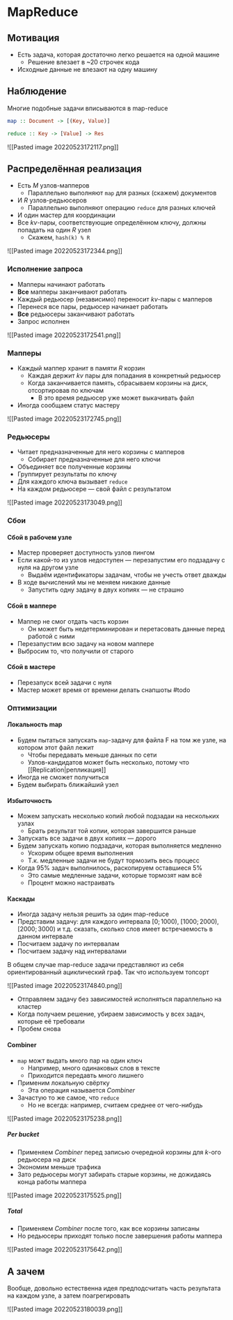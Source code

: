 # MapReduce

## Мотивация

* Есть задача, которая достаточно легко решается на одной машине
	* Решение влезает в ~20 строчек кода
* Исходные данные не влезают на одну машину

## Наблюдение

Многие подобные задачи вписываются в map-reduce

```haskell
map :: Document -> [(Key, Value)]

reduce :: Key -> [Value] -> Res
```

![[Pasted image 20220523172117.png]]

## Распределённая реализация

* Есть $M$ узлов-мапперов
	* Параллельно выполняют `map` для разных (скажем) документов
* И $R$ узлов-редьюсеров
	* Параллельно выполняют операцию `reduce` для разных ключей
* И один мастер для координации
* Все $kv$-пары, соответствующие определённом ключу, должны попадать на один $R$ узел
	* Скажем, `hash(k) % R`

![[Pasted image 20220523172344.png]]

### Исполнение запроса

* Мапперы начинают работать
* **Все** мапперы заканчивают работать
* Каждый редьюсер (независимо) переносит $kv$-пары с мапперов
* Перенеся все пары, редьюсер начинает работать
* **Все** редьюсеры заканчивают работать
* Запрос исполнен

![[Pasted image 20220523172541.png]]

### Мапперы

* Каждый маппер хранит в памяти $R$ корзин
	* Каждая держит $kv$ пары для попадания в конкретный редьюсер
	* Когда заканчивается память, сбрасываем корзины на диск, отсортировав по ключам
		* В это время редьюсер уже может выкачивать файл
* Иногда сообщаем статус мастеру

![[Pasted image 20220523172745.png]]

### Редьюсеры
* Читает предназначенные для него корзины с мапперов
	* Собирает предназначенные для него ключи
* Объединяет все полученные корзины
* Группирует результаты по ключу
* Для каждого ключа вызывает `reduce`
* На каждом редьюсере — свой файл с результатом

![[Pasted image 20220523173049.png]]

### Сбои

#### Сбой в рабочем узле

* Мастер проверяет доступность узлов пингом
* Если какой-то из узлов недоступен — перезапустим его подзадачу с нуля на другом узле
	* Выдаём идентификаторы задачам, чтобы не учесть ответ дважды
* В ходе вычислений мы не меняем никакие данные
	* Запустить одну задачу в двух копиях — не страшно

#### Сбой в маппере

* Маппер не смог отдать часть корзин 
	* Он может быть недетерминирован и перетасовать данные перед работой с ними
* Перезапустим всю задачу на новом маппере
* Выбросим то, что получили от старого

#### Сбой в мастере
* Перезапуск всей задачи с нуля
* Мастер может время от времени делать снапшоты
#todo

### Оптимизации

#### Локальность map

* Будем пытаться запускать `map`-задачу для файла F на том же узле, на котором этот файл лежит
	* Чтобы передавать меньше данных по сети
	* Узлов-кандидатов может быть несколько, потому что [[Replication|репликация]]
* Иногда не сможет получиться
* Будем выбирать ближайший узел

#### Избыточность

* Можем запускать несколько копий любой подзадаи на нескольких узлах
	* Брать результат той копии, которая завершится раньше
* Запускать все задачи в двух копиях — дорого
* Будем запускать копию подзадачи, которая выполняется медленно
	* Ускорим общее время выполнения
	* Т.к. медленные задачи не будут тормозить весь процесс
* Когда 95% задач выполнилось, раскопируем оставшиеся 5%
	* Это самые медленные задачи, которые тормозят нам всё
	* Процент можно настраивать

#### Каскады
 * Иногда задачу нельзя решить за один map-reduce
 * Представим задачу: для каждого интервала $[0; 1000)$, $[1000; 2000)$, $[2000; 3000)$ и т.д. сказать, сколько слов имеет встречаемость в данном интервале
 * Посчитаем задачу по интервалам
 * Посчитаем задачу над интервалами

В общем случае map-reduce задачи представляют из себя ориентированный ациклический граф. Так что используем топсорт

![[Pasted image 20220523174840.png]]

* Отправляем задачу без зависимостей исполняться параллельно на кластер
* Когда получаем решение, убираем зависимость у всех задач, которые её требовали
* Пробем снова

#### Combiner
* `map` можт выдать много пар на один ключ
	* Например, много одинаковых слов в тексте
	* Приходится передавть много лишнего
* Применим локальную свёртку
	* Эта операция называется _Combiner_
* Зачастую то же самое, что `reduce`
	* Но не всегда: например, считаем среднее от чего-нибудь

![[Pasted image 20220523175238.png]]

##### Per bucket

* Применяем _Combiner_ перед записью очередной корзины для $k$-ого редьюсера на диск
* Экономим меньше трафика
* Зато редьюсеры могут забирать старые корзины, не дожидаясь конца работы маппера

![[Pasted image 20220523175525.png]]

##### Total

* Применяем _Combiner_  после того, как все корзины записаны
* Но редьюсеры приходят только после завершения работы маппера

![[Pasted image 20220523175642.png]]

## А зачем

Вообще, довольно естественна идея предподсчитать часть результата на каждом узле, а затем поагрегировать

![[Pasted image 20220523180039.png]]
